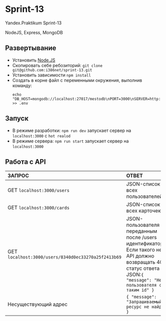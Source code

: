 # Sprint-13
Yandex.Praktikum Sprint-13

NodeJS, Express, MongoDB

## Развертывание

- Установить [Node.JS](https://nodejs.org/en/)
- Скопировать себе ребозиторий: `git clone git@github.com:i386net/sprint-13.git`
- Установить зависимости `npm install`
- Создать в корне файл с переменными окружения, выполнив команду:
    ```shell script
    echo "DB_HOST=mongodb://localhost:27017/mestodb\nPORT=3000\nSERVER=http://localhost\nUSER_ID=1111111\n" >> .env
   ```

## Запуск

- В режиме разработки: `npm run dev` запускает сервер на `localhost:3000` с `hot realod`
- В режиме сервера: `npm run start` запускает сервер на `localhost:3000`

## Работа с API

| ЗАПРОС | ОТВЕТ | 
| :---         |     :---       |  
| GET `localhost:3000/users`   | JSON-список всех пользователей     |
| GET `localhost:3000/cards`     | JSON-список всех карточек       | 
| GET `localhost:3000/users/8340d0ec33270a25f2413b69`     | JSON-пользователя с переданным после /users идентификатором. Если такого нет, API должно возвращать 404 статус ответа и JSON:`{ "message": "Нет пользователя с таким id" }`       | 
| Несуществующий адрес     | `{ "message": "Запрашиваемый ресурс не найден" }`       | 
